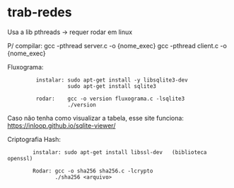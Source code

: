 # trab-redes
Usa a lib pthreads -> requer rodar em linux

P/ compilar: gcc -pthread server.c -o {nome_exec}
             gcc -pthread client.c -o {nome_exec}
             
Fluxograma:  

             instalar: sudo apt-get install -y libsqlite3-dev
                       sudo apt-get install sqlite3
                       
             rodar:    gcc -o version fluxograma.c -lsqlite3
                       ./version

Caso não tenha como visualizar a tabela, esse site funciona: https://inloop.github.io/sqlite-viewer/


Criptografia Hash:


            instalar: sudo apt-get install libssl-dev   (biblioteca openssl)
            
            Rodar: gcc -o sha256 sha256.c -lcrypto
                   ./sha256 <arquivo>
